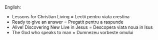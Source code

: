 English:

* Lessons for Christian Living = Lectii pentru viata crestina
* Ready to give an answer	= Pregatit pentru a raspunde
* Alive! Discovering New Live in Jesus = Descopera viata noua in Isus
* The God who speaks to man = Dumnezeu vorbeste omului
